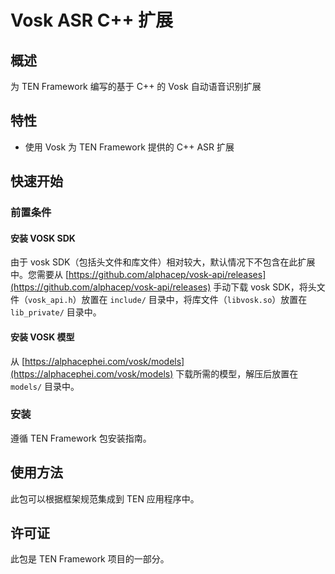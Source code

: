 # Vosk ASR C++ 扩展

## 概述

为 TEN Framework 编写的基于 C++ 的 Vosk 自动语音识别扩展

## 特性

- 使用 Vosk 为 TEN Framework 提供的 C++ ASR 扩展

## 快速开始

### 前置条件

#### 安装 VOSK SDK

由于 vosk SDK（包括头文件和库文件）相对较大，默认情况下不包含在此扩展中。您需要从 [https://github.com/alphacep/vosk-api/releases](https://github.com/alphacep/vosk-api/releases) 手动下载 vosk SDK，将头文件（`vosk_api.h`）放置在 `include/` 目录中，将库文件（`libvosk.so`）放置在 `lib_private/` 目录中。

#### 安装 VOSK 模型

从 [https://alphacephei.com/vosk/models](https://alphacephei.com/vosk/models) 下载所需的模型，解压后放置在 `models/` 目录中。

### 安装

遵循 TEN Framework 包安装指南。

## 使用方法

此包可以根据框架规范集成到 TEN 应用程序中。

## 许可证

此包是 TEN Framework 项目的一部分。
